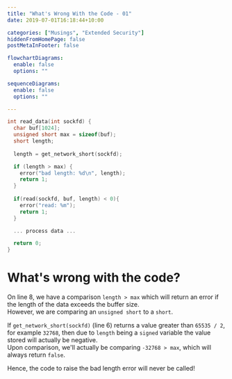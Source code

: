 ```yaml
---
title: "What's Wrong With the Code - 01"
date: 2019-07-01T16:18:44+10:00

categories: ["Musings", "Extended Security"]
hiddenFromHomePage: false
postMetaInFooter: false

flowchartDiagrams:
  enable: false
  options: ""

sequenceDiagrams: 
  enable: false
  options: ""

---
```



```c
int read_data(int sockfd) {
  char buf[1024];
  unsigned short max = sizeof(buf);
  short length;
  
  length = get_network_short(sockfd);

  if (length > max) {
    error("bad length: %d\n", length);
    return 1;
  }
    
  if(read(sockfd, buf, length) < 0){
    error("read: %m");
    return 1;
  }

  ... process data ...

  return 0;
}
```

# What&apos;s wrong with the code?

On line 8, we have a comparison `length > max` which will return an error if the length of the data exceeds the buffer size.  
However, we are comparing an `unsigned short` to a `short`.  

If `get_network_short(sockfd)` (line 6) returns a value greater than `65535 / 2`, for example `32768`, then due to `length` being a `signed` variable the value stored will actually be negative.  
Upon comparison, we'll actually be comparing `-32768 > max`, which will always return `false`.  

Hence, the code to raise the bad length error will never be called!


